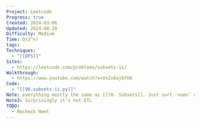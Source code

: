 ```yaml
---
Project: Leetcode
Progress: true
Created: 2024-03-06
Updated: 2024-08-20
Difficulty: Medium
Time: O(2^n)
tags: 
Techniques:
  - "[[DFS]]"
Sites:
  - https://leetcode.com/problems/subsets-ii/
Walkthrough:
  - https://www.youtube.com/watch?v=Vn2v6ajA7U0
Code:
  - "[[90.subsets-ii.py]]"
Note: everything mostly the same as [[78. Subsets]]. Just sort `nums` and use `res = set()` instead of list to prevent subsets duplication.
Note2: Surprisingly it's not ETL
TODO:
  - Recheck Neet
---
```


